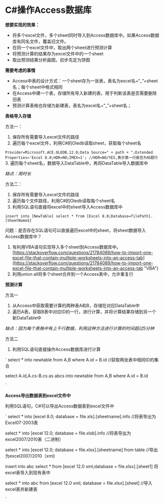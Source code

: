 # C#操作Access数据库 #


**想要实现的效果：**

- 将多个excel文件，多个sheet同时导入到Access数据库中。如果Access数据库有同名文件，覆盖旧文件。
- 在同一个excel文件中，取出两个sheet进行预测计算
- 将预测计算的结果存为excel文件中的一个sheet
- 取出预测结果分析画图，初步先定为饼图


**需要考虑的事情**

- Access中表的设计方式：一个sheet存为一张表，表名为excel名+“_”+sheet名；每个sheet中格式相同
- 在Access中建一个表，存储所有导入新建的表，用于判断该表是否需要删除旧表
- 预测计算表格也存储为新建表，表名为excel名+“_”+sheet名；


**表格导入存储**

方法一：

1. 保存所有需要导入excel文件的路径
2. 遍历每个excel文件，利用C#的Oledb读取sheet，获取每个sheet名

`
Provider=Microsoft.ACE.OLEDB.12.0;Data Source=" + path + ";Extended Properties='Excel 8.0;HDR=NO;IMEX=1';
//HDR=NO/YES,表示第一行是否为标题行
`
3. 遍历每个sheet名，数据导入DataTable中，再将DataTable导入数据库中

*缺点：用时长*

方法二：

1. 保存所有需要导入excel文件的路径
2. 遍历每个文件路径，利用C#的Oledb读取每个sheet名
3. 利用SQL语句直接将excel中的sheet导入Access数据库中

`
insert into [NewTable] select * from [Excel 8.0;Database=filePath].[SheetName$]
`

问题：是否存在SQL语句可以直接遍历excel中的sheet，将sheet数据导入Access数据库中？


1. 有利用VBA语句实现导入多个sheet到Access数据库中。[https://stackoverflow.com/questions/21784089/how-to-import-one-excel-file-that-contain-multiple-worksheets-into-an-access-tab](https://stackoverflow.com/questions/21784089/how-to-import-one-excel-file-that-contain-multiple-worksheets-into-an-access-tab "VBA")
2. 利用union all将多个sheet合并到一个Access表中，允许重复行

**预测计算**

方法一

1. 从Access中获取需要计算的两种表A和B，存储在对应DataTable中
2. 遍历A表，获取B表中对应ID的一行，进行计算，并将计算结果存储到另一个新DataTable中

*缺点：因为每个表格中有上千行数据，利用这种方法进行计算的时间超过5分钟*

方法二

1. 利用SQL语句直接操作Access数据库进行计算

`
select * into newtable from A,B where A.id = B.id  //获取两张表中相同ID的集合

select A.id,A.cs-B.cs as abcs into newtable from A,B where A.id = B.id

`

**Access导出数据表到excel文件中**

利用SQL语句，C#可以导出Access数据表到excel文件中

`
select * into [excel 8.0; database = file.xls].[sheetname].info  //将表导出为Excel07-2003表

select * into [excel 12.0; database = file.xlsb].info  //将表导出为excel2007/2010表（二进制）

select * into [excel 12.0; database = file.xlsx].[sheetname] from table //导出为excel2007/2010（xml)

insert into abc select * from [excel 12.0 xml;database = file.xlsx].[sheet1] 将excel表导入到现有表中

select * into abc from [excel 12.0 xml; database = file.xlsx].[sheet] //导入excel表并新建表

`